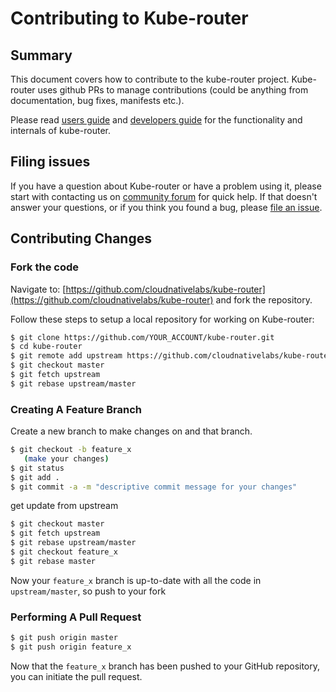 
# Contributing to Kube-router

## Summary

This document covers how to contribute to the kube-router project. Kube-router uses github PRs to manage contributions (could be anything from documentation, bug fixes, manifests etc.).

Please read [users guide](./Documentation/README.md#user-guide) and [developers guide](/Documentation/developing.md) for the functionality and internals of kube-router.

## Filing issues

If you have a question about Kube-router or have a problem using it, please start with contacting us on [community forum](https://gitter.im/kube-router/Lobby) for quick help. If that doesn't answer your questions, or if you think you found a bug, please [file an issue](https://github.com/cloudnativelabs/kube-router/issues).

## Contributing Changes

### Fork the code

Navigate to:
[https://github.com/cloudnativelabs/kube-router](https://github.com/cloudnativelabs/kube-router)
and fork the repository.

Follow these steps to setup a local repository for working on Kube-router:

``` bash
$ git clone https://github.com/YOUR_ACCOUNT/kube-router.git
$ cd kube-router
$ git remote add upstream https://github.com/cloudnativelabs/kube-router
$ git checkout master
$ git fetch upstream
$ git rebase upstream/master
```

### Creating A Feature Branch

Create a new branch to make changes on and that branch.

``` bash
$ git checkout -b feature_x
   (make your changes)
$ git status
$ git add .
$ git commit -a -m "descriptive commit message for your changes"
```
get update from upstream

``` bash
$ git checkout master
$ git fetch upstream
$ git rebase upstream/master
$ git checkout feature_x
$ git rebase master
```

Now your `feature_x` branch is up-to-date with all the code in `upstream/master`, so push to your fork

### Performing A Pull Request

``` bash
$ git push origin master
$ git push origin feature_x
```

Now that the `feature_x` branch has been pushed to your GitHub repository, you can initiate the pull request.
